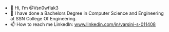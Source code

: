 - 👋 Hi, I’m @Vsn0wflak3
- 🌱 I have done a Bachelors Degree in Computer Science and Engineering at SSN College Of Engineering.
- 📫 How to reach me LinkedIn: www.linkedin.com/in/varsini-s-011408

<!---
Vsn0wflak3/Vsn0wflak3 is a ✨ special ✨ repository because its `README.md` (this file) appears on your GitHub profile.
You can click the Preview link to take a look at your changes.
--->
